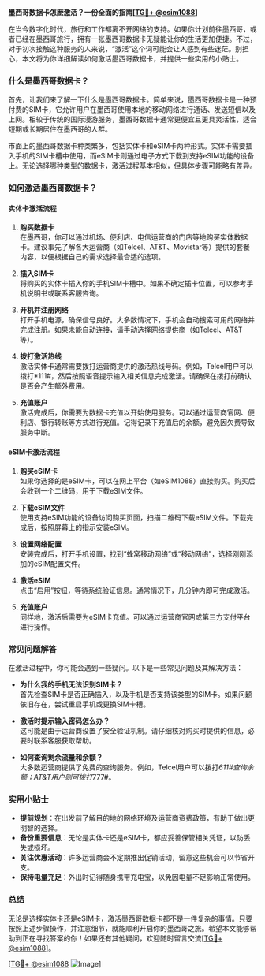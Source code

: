 **墨西哥数据卡怎麽激活？一份全面的指南[[TG💪+ @esim1088](https://t.me/s/esim1088)]**

在当今数字化时代，旅行和工作都离不开网络的支持。如果你计划前往墨西哥，或者已经在墨西哥旅行，拥有一张墨西哥数据卡无疑能让你的生活更加便捷。不过，对于初次接触这种服务的人来说，“激活”这个词可能会让人感到有些迷茫。别担心，本文将为你详细解读如何激活墨西哥数据卡，并提供一些实用的小贴士。

### 什么是墨西哥数据卡？

首先，让我们来了解一下什么是墨西哥数据卡。简单来说，墨西哥数据卡是一种预付费的SIM卡，它允许用户在墨西哥使用本地的移动网络进行通话、发送短信以及上网。相较于传统的国际漫游服务，墨西哥数据卡通常更便宜且更具灵活性，适合短期或长期居住在墨西哥的人群。

市面上的墨西哥数据卡种类繁多，包括实体卡和eSIM卡两种形式。实体卡需要插入手机的SIM卡槽中使用，而eSIM卡则通过电子方式下载到支持eSIM功能的设备上。无论选择哪种类型的数据卡，激活过程基本相似，但具体步骤可能略有差异。

### 如何激活墨西哥数据卡？

#### 实体卡激活流程

1. **购买数据卡**  
   在墨西哥，你可以通过机场、便利店、电信运营商的门店等地购买实体数据卡。建议事先了解各大运营商（如Telcel、AT&T、Movistar等）提供的套餐内容，以便根据自己的需求选择最合适的选项。

2. **插入SIM卡**  
   将购买的实体卡插入你的手机SIM卡槽中。如果不确定插卡位置，可以参考手机说明书或联系客服咨询。

3. **开机并注册网络**  
   打开手机电源，确保信号良好。大多数情况下，手机会自动搜索可用的网络并完成注册。如果未能自动连接，请手动选择网络提供商（如Telcel、AT&T等）。

4. **拨打激活热线**  
   激活实体卡通常需要拨打运营商提供的激活热线号码。例如，Telcel用户可以拨打*111#，然后按照语音提示输入相关信息完成激活。请确保在拨打前确认是否会产生额外费用。

5. **充值账户**  
   激活完成后，你需要为数据卡充值以开始使用服务。可以通过运营商官网、便利店、银行转账等方式进行充值。记得记录下充值后的余额，避免因欠费导致服务中断。

#### eSIM卡激活流程

1. **购买eSIM卡**  
   如果你选择的是eSIM卡，可以在网上平台（如eSIM1088）直接购买。购买后会收到一个二维码，用于下载eSIM文件。

2. **下载eSIM文件**  
   使用支持eSIM功能的设备访问购买页面，扫描二维码下载eSIM文件。下载完成后，按照屏幕上的指示安装eSIM。

3. **设置网络配置**  
   安装完成后，打开手机设置，找到“蜂窝移动网络”或“移动网络”，选择刚刚添加的eSIM配置文件。

4. **激活eSIM**  
   点击“启用”按钮，等待系统验证信息。通常情况下，几分钟内即可完成激活。

5. **充值账户**  
   同样地，激活后需要为eSIM卡充值。可以通过运营商官网或第三方支付平台进行操作。

### 常见问题解答

在激活过程中，你可能会遇到一些疑问。以下是一些常见问题及其解决方法：

- **为什么我的手机无法识别SIM卡？**  
  首先检查SIM卡是否正确插入，以及手机是否支持该类型的SIM卡。如果问题依旧存在，尝试重启手机或更换SIM卡槽。

- **激活时提示输入密码怎么办？**  
  这可能是由于运营商设置了安全验证机制。请仔细核对购买时提供的信息，必要时联系客服获取帮助。

- **如何查询剩余流量和余额？**  
  大多数运营商提供了免费的查询服务。例如，Telcel用户可以拨打*611#查询余额；AT&T用户则可拨打*777#。

### 实用小贴士

- **提前规划**：在出发前了解目的地的网络环境及运营商资费政策，有助于做出更明智的选择。
- **备份重要信息**：无论是实体卡还是eSIM卡，都应妥善保管相关凭证，以防丢失或损坏。
- **关注优惠活动**：许多运营商会不定期推出促销活动，留意这些机会可以节省开支。
- **保持电量充足**：外出时记得随身携带充电宝，以免因电量不足影响正常使用。

### 总结

无论是选择实体卡还是eSIM卡，激活墨西哥数据卡都不是一件复杂的事情。只要按照上述步骤操作，并注意细节，就能顺利开启你的墨西哥之旅。希望本文能够帮助到正在寻找答案的你！如果还有其他疑问，欢迎随时留言交流[[TG💪+ @esim1088](https://t.me/s/esim1088)]。

[[TG💪+ @esim1088](https://t.me/s/esim1088) ![Image](https://i.postimg.cc/4NQfJmqS/Snipaste-2025-05-13-00-14-12.png)]